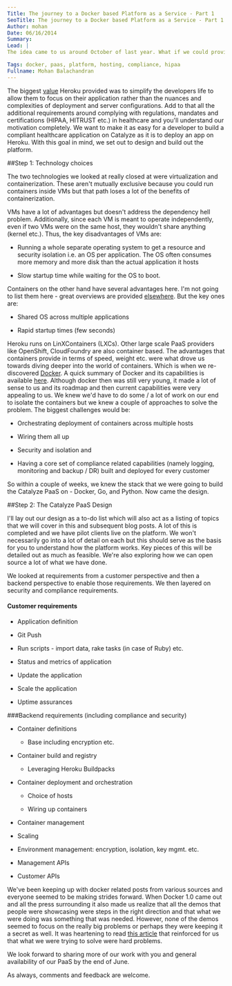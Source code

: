 ```yaml
---
Title: The journey to a Docker based Platform as a Service - Part 1
SeoTitle: The journey to a Docker based Platform as a Service - Part 1
Author: mohan
Date: 06/16/2014
Summary: 
Lead: |
The idea came to us around October of last year. What if we could provide a platform such that we ourselves had no access to our customers data? The more we thought about it, the more sense it made. One of the primary business reasons was that such an approach would limit any additional liability that we would incur. This wouldn't obviate the need for a BAA of course. From an overall security and privacy perspective, such an approach would almost guarantee that the core encryption requirements imposed by HIPAA and the segregation requirements imposed by enterprises and the needs of private clouds would be easily addressed.The main challenge was how to go about doing this from a technical perspective. The service we most wanted to emulate was [Heroku](http://www.heroku.com).

Tags: docker, paas, platform, hosting, compliance, hipaa
Fullname: Mohan Balachandran
---
```

The biggest [value](http://www.quora.com/In-lay-man-terms-what-is-the-value-that-Heroku-brings-to-the-user-I-presume-that-anyone-can-install-and-host-Ruby-on-any-servers-Then-what-makes-Heroku-so-special) Heroku provided was to simplify the developers life to allow them to focus on their application rather than the nuances and complexities of deployment and server configurations. Add to that all the additional requirements around complying with regulations, mandates and certifications (HIPAA, HITRUST etc.) in healthcare and you'll understand our motivation completely. We want to make it as easy for a developer to build a compliant healthcare application on Catalyze as it is to deploy an app on Heroku. With this goal in mind, we set out to design and build out the platform.

##Step 1: Technology choices

The two technologies we looked at really closed at were virtualization and containerization. These aren't mutually exclusive because you could run containers inside VMs but that path loses a lot of the benefits of containerization.

VMs have a lot of advantages but doesn't address the dependency hell problem. Additionally, since each VM is meant to operate independently, even if two VMs were on the same host, they wouldn't share anything (kernel etc.). Thus, the key disadvantages of VMs are:

- Running a whole separate operating system to get a resource and security isolation i.e. an OS per application. The OS often consumes more memory and more disk than the actual application it hosts

- Slow startup time while waiting for the OS to boot.

Containers on the other hand have several advantages here. I'm not going to list them here - great overviews are provided [elsewhere](http://bodenr.blogspot.com/2014/05/kvm-and-docker-lxc-benchmarking-with.html). But the key ones are:

- Shared OS across multiple applications

- Rapid startup times (few seconds)

Heroku runs on LinXContainers (LXCs). Other large scale PaaS providers like OpenShift, CloudFoundry are also container based. The advantages that containers provide in terms of speed, weight etc. were what drove us towards diving deeper into the world of containers.  Which is when we re-discovered [Docker](http://www.docker.io). A quick summary of Docker and its capabilities is available [here](http://www.slideshare.net/dotCloud/why-docker2bisv4). Although docker then was still very young, it made a lot of sense to us and its roadmap and then current capabilities were very appealing to us. We knew we'd have to do some / a lot of work on our end to isolate the containers but we knew a couple of approaches to solve the problem. The biggest challenges would be:

- Orchestrating deployment of containers across multiple hosts

- Wiring them all up

- Security and isolation and

- Having a core set of compliance related capabilities (namely logging, monitoring and backup / DR) built and deployed for every customer

So within a couple of weeks, we knew the stack that we were going to build the Catalyze PaaS on - Docker, Go, and Python. Now came the design.


##Step 2: The Catalyze PaaS Design

I'll lay out our design as a to-do list which will also act as a listing of topics that we will cover in this and subsequent blog posts. A lot of this is completed and we have pilot clients live on the platform. We won't necessarily go into a lot of detail on each but this should serve as the basis for you to understand how the platform works. Key pieces of this will be detailed out as much as feasible. We're also exploring how we can open source a lot of what we have done.

We looked at requirements from a customer perspective and then a backend perspective to enable those requirements. We then layered on security and compliance requirements.

#### Customer requirements

- Application definition

- Git Push

- Run scripts - import data, rake tasks (in case of Ruby) etc.

- Status and metrics of application

- Update the application

- Scale the application

- Uptime assurances


###Backend requirements (including compliance and security)

- Container definitions

    - Base including encryption etc.

- Container build and registry

    - Leveraging Heroku Buildpacks

- Container deployment and orchestration

    - Choice of hosts

    - Wiring up containers

- Container management

- Scaling

- Environment management: encryption, isolation, key mgmt. etc.

- Management APIs

- Customer APIs

We've been keeping up with docker related posts from various sources and everyone seemed to be making strides forward. When Docker 1.0 came out and all the press surrounding it also made us realize that all the demos that people were showcasing were steps in the right direction and that what we were doing was something that was needed. However, none of the demos seemed to focus on the really big problems or perhaps they were keeping it a secret as well. It was heartening to read [this article](https://devopsu.com/blog/docker-misconceptions/) that reinforced for us that what we were trying to solve were hard problems.

We look forward to sharing more of our work with you and general availability of our PaaS by the end of June.

As always, comments and feedback are welcome.

